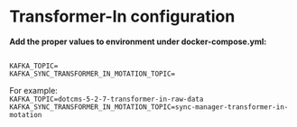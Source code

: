 # Transformer-In configuration

**Add the proper values to environment under docker-compose.yml:**

```text

KAFKA_TOPIC=
KAFKA_SYNC_TRANSFORMER_IN_MOTATION_TOPIC=
```

For example:  
`KAFKA_TOPIC=dotcms-5-2-7-transformer-in-raw-data  
KAFKA_SYNC_TRANSFORMER_IN_MOTATION_TOPIC=sync-manager-transformer-in-motation`

